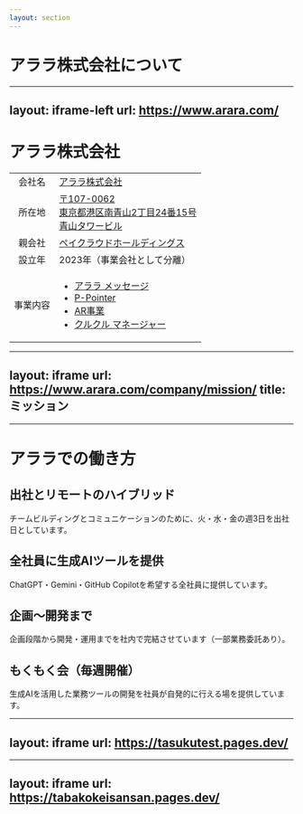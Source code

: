 ```yaml
---
layout: section
---
```


# アララ株式会社について

---
layout: iframe-left
url: https://www.arara.com/
---

# アララ株式会社

|          |                                                                                                                                                                                                                                                                                                                                                                                                                                                                                                                                    |
| :------: | ---------------------------------------------------------------------------------------------------------------------------------------------------------------------------------------------------------------------------------------------------------------------------------------------------------------------------------------------------------------------------------------------------------------------------------------------------------------------------------------------------------------------------------- |
|  会社名  | [アララ株式会社](https://www.arara.com/)                                                                                                                                                                                                                                                                                                                                                                                                                                                                                           |
|  所在地  | [〒107-0062<br>東京都港区南青山2丁目24番15号<br>青山タワービル](https://maps.app.goo.gl/GrmkYtnxddur8ZfE7)                                                                                                                                                                                                                                                                                                                                                                                                                         |
|  親会社  | [ペイクラウドホールディングス](https://www.paycloud.inc/)                                                                                                                                                                                                                                                                                                                                                                                                                                                                          |
|  設立年  | 2023年（事業会社として分離）                                                                                                                                                                                                                                                                                                                                                                                                                                                                                                       |
| 事業内容 | <ul><li ><a href="https://am.arara.com/" target="_blank" rel="noopener noreferrer" v-mark="{ at: 1, color: 'red', type: 'circle'}">アララ メッセージ</a></li><li><a href="https://www.ppointer.jp/" target="_blank" rel="noopener noreferrer">P-Pointer</a></li><li><a href="https://www.arappli.com/" target="_blank" rel="noopener noreferrer">AR事業</a></li><li><a href="https://www.qrqrq.com/" target="_blank" rel="noopener noreferrer" v-mark="{ at: 1, color: 'red', type: 'circle'}">クルクル マネージャー</a></li></ul> |

---
layout: iframe
url: https://www.arara.com/company/mission/
title: ミッション
---

---

# アララでの働き方

## 出社とリモートのハイブリッド

チームビルディングとコミュニケーションのために、火・水・金の週3日を出社日としています。

## 全社員に生成AIツールを提供

ChatGPT・Gemini・GitHub Copilotを<span v-mark.red>希望する全社員に提供</span>しています。

## 企画〜開発まで

企画段階から開発・運用までを社内で完結させています（一部業務委託あり）。

## もくもく会（毎週開催）

生成AIを活用した業務ツールの開発を社員が自発的に行える場を提供しています。

---
layout: iframe
url: https://tasukutest.pages.dev/
---

---
layout: iframe
url: https://tabakokeisansan.pages.dev/
---
